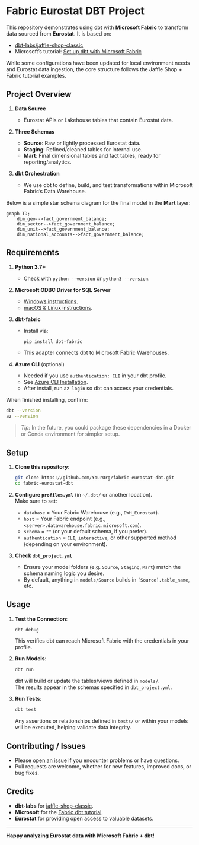 
# Fabric Eurostat DBT Project

This repository demonstrates using [dbt](https://www.getdbt.com/) with **Microsoft Fabric** to transform data sourced from **Eurostat**. It is based on:

- [dbt-labs/jaffle-shop-classic](https://github.com/dbt-labs/jaffle-shop-classic)  
- Microsoft’s tutorial: [Set up dbt with Microsoft Fabric](https://learn.microsoft.com/en-us/fabric/data-warehouse/tutorial-setup-dbt)

While some configurations have been updated for local environment needs and Eurostat data ingestion, the core structure follows the Jaffle Shop + Fabric tutorial examples.

## Project Overview

1. **Data Source**  
   - Eurostat APIs or Lakehouse tables that contain Eurostat data.

2. **Three Schemas**  
   - **Source**: Raw or lightly processed Eurostat data.  
   - **Staging**: Refined/cleaned tables for internal use.  
   - **Mart**: Final dimensional tables and fact tables, ready for reporting/analytics.

3. **dbt Orchestration**  
   - We use dbt to define, build, and test transformations within Microsoft Fabric’s Data Warehouse.

Below is a simple star schema diagram for the final model in the **Mart** layer:

```mermaid
graph TD;
    dim_geo-->fact_government_balance;
    dim_sector-->fact_government_balance;
    dim_unit-->fact_government_balance;
    dim_national_accounts-->fact_government_balance;
```

## Requirements

1. **Python 3.7+**  
   - Check with `python --version` or `python3 --version`.

2. **Microsoft ODBC Driver for SQL Server**  
   - [Windows instructions](https://learn.microsoft.com/sql/connect/odbc/download-odbc-driver-for-sql-server).  
   - [macOS & Linux instructions](https://learn.microsoft.com/sql/connect/odbc/).

3. **dbt-fabric**  
   - Install via:  
     ```bash
     pip install dbt-fabric
     ```
   - This adapter connects dbt to Microsoft Fabric Warehouses.

4. **Azure CLI** (optional)  
   - Needed if you use `authentication: CLI` in your dbt profile.  
   - See [Azure CLI Installation](https://learn.microsoft.com/cli/azure/install-azure-cli).  
   - After install, run `az login` so dbt can access your credentials.

When finished installing, confirm:

```bash
dbt --version
az --version
```

> *Tip:* In the future, you could package these dependencies in a Docker or Conda environment for simpler setup.

## Setup

1. **Clone this repository**:
   ```bash
   git clone https://github.com/YourOrg/fabric-eurostat-dbt.git
   cd fabric-eurostat-dbt
   ```

2. **Configure `profiles.yml`** (in `~/.dbt/` or another location).  
   Make sure to set:
   - `database` = Your Fabric Warehouse (e.g., `DWH_Eurostat`).  
   - `host` = Your Fabric endpoint (e.g., `<server>.datawarehouse.fabric.microsoft.com`).  
   - `schema` = `""` (or your default schema, if you prefer).  
   - `authentication` = `CLI`, `interactive`, or other supported method (depending on your environment).

3. **Check `dbt_project.yml`**  
   - Ensure your model folders (e.g. `Source`, `Staging`, `Mart`) match the schema naming logic you desire.  
   - By default, anything in `models/Source` builds in `[Source].table_name`, etc.

## Usage

1. **Test the Connection**:
   ```bash
   dbt debug
   ```
   This verifies dbt can reach Microsoft Fabric with the credentials in your profile.

2. **Run Models**:
   ```bash
   dbt run
   ```
   dbt will build or update the tables/views defined in `models/`.  
   The results appear in the schemas specified in `dbt_project.yml`.

3. **Run Tests**:
   ```bash
   dbt test
   ```
   Any assertions or relationships defined in `tests/` or within your models will be executed, helping validate data integrity.

## Contributing / Issues

- Please [open an issue](https://github.com/YourOrg/fabric-eurostat-dbt/issues) if you encounter problems or have questions.
- Pull requests are welcome, whether for new features, improved docs, or bug fixes.

## Credits

- **dbt-labs** for [jaffle-shop-classic](https://github.com/dbt-labs/jaffle-shop-classic).  
- **Microsoft** for the [Fabric dbt tutorial](https://learn.microsoft.com/en-us/fabric/data-warehouse/tutorial-setup-dbt).  
- **Eurostat** for providing open access to valuable datasets.

---

**Happy analyzing Eurostat data with Microsoft Fabric + dbt!**
